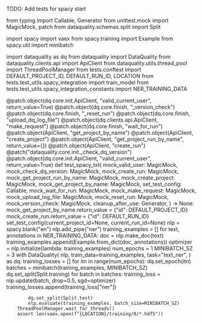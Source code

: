 TODO: Add tests for spacy start

from typing import Callable, Generator
from unittest.mock import MagicMock, patch
from dataquality.schemas.split import Split

import spacy
import vaex
from spacy.training import Example
from spacy.util import minibatch

import dataquality as dq
from dataquality import DataQuality
from dataquality.clients.api import ApiClient
from dataquality.utils.thread_pool import ThreadPoolManager
from tests.conftest import DEFAULT_PROJECT_ID, DEFAULT_RUN_ID, LOCATION
from tests.test_utils.spacy_integration import train_model
from tests.test_utils.spacy_integration_constants import NER_TRAINING_DATA


@patch.object(dq.core.init.ApiClient, "valid_current_user", return_value=True)
@patch.object(dq.core.finish, "_version_check")
@patch.object(dq.core.finish, "_reset_run")
@patch.object(dq.core.finish, "upload_dq_log_file")
@patch.object(dq.clients.api.ApiClient, "make_request")
@patch.object(dq.core.finish, "wait_for_run")
@patch.object(ApiClient, "get_project_by_name")
@patch.object(ApiClient, "create_project")
@patch.object(ApiClient, "get_project_run_by_name", return_value={})
@patch.object(ApiClient, "create_run")
@patch("dataquality.core.init._check_dq_version")
@patch.object(dq.core.init.ApiClient, "valid_current_user", return_value=True)
def test_spacy_txt(
    mock_valid_user: MagicMock,
    mock_check_dq_version: MagicMock,
    mock_create_run: MagicMock,
    mock_get_project_run_by_name: MagicMock,
    mock_create_project: MagicMock,
    mock_get_project_by_name: MagicMock,
    set_test_config: Callable,
    mock_wait_for_run: MagicMock,
    mock_make_request: MagicMock,
    mock_upload_log_file: MagicMock,
    mock_reset_run: MagicMock,
    mock_version_check: MagicMock,
    cleanup_after_use: Generator,
) -> None:
    mock_get_project_by_name.return_value = {"id": DEFAULT_PROJECT_ID}
    mock_create_run.return_value = {"id": DEFAULT_RUN_ID}
    set_test_config(current_project_id=None, current_run_id=None)
    nlp = spacy.blank("en")
    nlp.add_pipe("ner")
    training_examples = []
    for text, annotations in NER_TRAINING_DATA:
        doc = nlp.make_doc(text)
        training_examples.append(Example.from_dict(doc, annotations))
    optimizer = nlp.initialize(lambda: training_examples)
    num_epochs = 1
    MINIBATCH_SZ = 3
    with DataQuality(
        nlp,
        train_data=training_examples,
        task="text_ner",
    ) as dq:
        training_losses = []
        for itn in range(num_epochs):
            dq.set_epoch(itn)
            batches = minibatch(training_examples, MINIBATCH_SZ)
            dq.set_split(Split.training)
            for batch in batches:
                training_loss = nlp.update(batch, drop=0.5, sgd=optimizer)
                training_losses.append(training_loss["ner"])

            dq.set_split(Split.test)
            nlp.evaluate(training_examples, batch_size=MINIBATCH_SZ)
        ThreadPoolManager.wait_for_threads()
        assert len(vaex.open(f"{LOCATION}/training/0/*.hdf5"))
